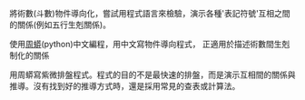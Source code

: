 將術數(斗數)物件導向化，嘗試用程式語言來檢驗，演示各種'表記符號'互相之間的關係(例如五行生剋關係)。

使用[周蟒](http://code.google.com/p/zhpy/)(python)中文編程，用中文寫物件導向程式，
正適用於描述術數間生剋制化的關係

用周蟒寫紫微排盤程式。程式的目的不是最快速的排盤，而是演示互相間的關係與推導。沒有找到好的推導方式時，還是採用常見的查表或計算法。